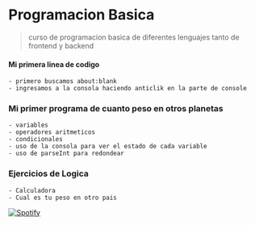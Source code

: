 # Programacion Basica

>curso de programacion basica de diferentes lenguajes tanto de frontend y backend

#### Mi primera linea de codigo
    - primero buscamos about:blank
    - ingresamos a la consola haciendo anticlik en la parte de console

### Mi primer programa de cuanto peso en otros planetas
    - variables
    - operadores aritmeticos
    - condicionales
    - uso de la consola para ver el estado de cada variable
    - uso de parseInt para redondear

### Ejercicios de Logica
    - Calculadora
    - Cual es tu peso en otro pais


[![Spotify](https://novatorem-m84nrore7-developers.vercel.app/api/spotify)](https://open.spotify.com/user/akshat-rastogi-1n-c0re)
